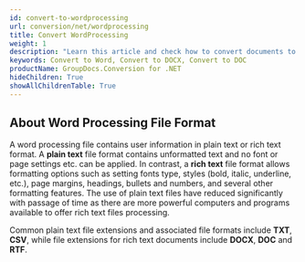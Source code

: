 ```yaml
---
id: convert-to-wordprocessing
url: conversion/net/wordprocessing
title: Convert WordProcessing
weight: 1
description: "Learn this article and check how to convert documents to Word DOCX, DOC, RTF or Open Document ODT, OTT formats with GroupDocs.Conversion for .NET."
keywords: Convert to Word, Convert to DOCX, Convert to DOC
productName: GroupDocs.Conversion for .NET
hideChildren: True
showAllChildrenTable: True
---
```


## About Word Processing File Format

A word processing file contains user information in plain text or rich text format. A **plain text** file format contains unformatted text and no font or page settings etc. can be applied. In contrast, a **rich text** file format allows formatting options such as setting fonts type, styles (bold, italic, underline, etc.), page margins, headings, bullets and numbers, and several other formatting features. The use of plain text files have reduced significantly with passage of time as there are more powerful computers and programs available to offer rich text files processing.

Common plain text file extensions and associated file formats include **TXT**, **CSV**, while file extensions for rich text documents include **DOCX**, **DOC** and **RTF**.
